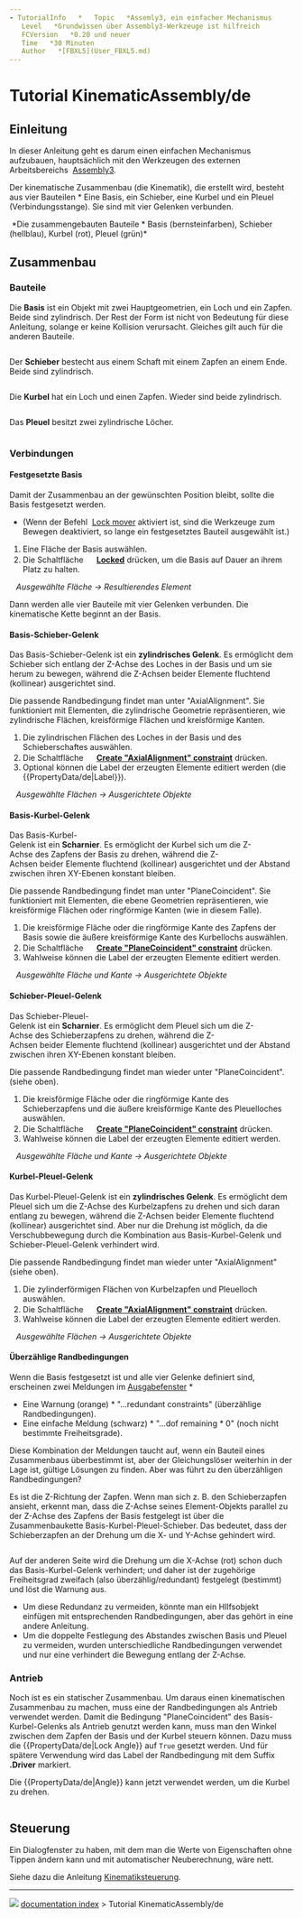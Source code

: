 ```yaml
---
- TutorialInfo   *   Topic   *Assemly3, ein einfacher Mechanismus
   Level   *Grundwissen über Assembly3-Werkzeuge ist hilfreich
   FCVersion   *0.20 und neuer
   Time   *30 Minuten
   Author   *[FBXL5](User_FBXL5.md)
---
```


# Tutorial KinematicAssembly/de





## Einleitung

In dieser Anleitung geht es darum einen einfachen Mechanismus aufzubauen, hauptsächlich mit den Werkzeugen des externen Arbeitsbereichs <img alt="" src=images/Assembly3_workbench_icon.svg  style="width   *16px;"> [Assembly3](Assembly3_Workbench/de.md).

Der kinematische Zusammenbau (die Kinematik), die erstellt wird, besteht aus vier Bauteilen   * Eine Basis, ein Schieber, eine Kurbel und ein Pleuel (Verbindungsstange). Sie sind mit vier Gelenken verbunden.

<img alt="" src=images/Assembly3_KinematicExample-01.png  style="width   *400px;"> 
*Die zusammengebauten Bauteile   * Basis (bernsteinfarben), Schieber (hellblau), Kurbel (rot), Pleuel (grün)*

## Zusammenbau

### Bauteile

Die **Basis** ist ein Objekt mit zwei Hauptgeometrien, ein Loch und ein Zapfen. Beide sind zylindrisch. Der Rest der Form ist nicht von Bedeutung für diese Anleitung, solange er keine Kollision verursacht. Gleiches gilt auch für die anderen Bauteile.

<img alt="" src=images/Assembly3_KinematicExample-02.png  style="width   *300px;">

Der **Schieber** bestecht aus einem Schaft mit einem Zapfen an einem Ende. Beide sind zylindrisch.

<img alt="" src=images/Assembly3_KinematicExample-03.png  style="width   *300px;">

Die **Kurbel** hat ein Loch und einen Zapfen. Wieder sind beide zylindrisch.

<img alt="" src=images/Assembly3_KinematicExample-04.png  style="width   *300px;">

Das **Pleuel** besitzt zwei zylindrische Löcher.

<img alt="" src=images/Assembly3_KinematicExample-05.png  style="width   *300px;">

### Verbindungen

#### Festgesetzte Basis 

Damit der Zusammenbau an der gewünschten Position bleibt, sollte die Basis festgesetzt werden.

   *   (Wenn der Befehl <img alt="" src=images/Assembly_LockMover.svg  style="width   *16px;"> [Lock mover](Assembly3_LockMover/de.md) aktiviert ist, sind die Werkzeuge zum Bewegen deaktiviert, so lange ein festgesetztes Bauteil ausgewählt ist.)

1.  Eine Fläche der Basis auswählen.
2.  Die Schaltfläche **<img src="images/Assembly_ConstraintLock.svg" width=16px> [Locked](Assembly3_ConstraintLock/de.md)** drücken, um die Basis auf Dauer an ihrem Platz zu halten.

<img alt="" src=images/Assembly3_KinematicExample-08.png  style="width   *300px;"> <img alt="" src=images/Button_right.svg  style="width   *16px;"> <img alt="" src=images/Assembly3_KinematicExample-09.png  style="width   *300px;"> 
*Ausgewählte Fläche → Resultierendes Element*

Dann werden alle vier Bauteile mit vier Gelenken verbunden. Die kinematische Kette beginnt an der Basis.

#### Basis-Schieber-Gelenk 

Das Basis-Schieber-Gelenk ist ein **zylindrisches Gelenk**. Es ermöglicht dem Schieber sich entlang der Z-Achse des Loches in der Basis und um sie herum zu bewegen, während die Z-Achsen beider Elemente fluchtend (kollinear) ausgerichtet sind.

Die passende Randbedingung findet man unter \"AxialAlignment\". Sie funktioniert mit Elementen, die zylindrische Geometrie repräsentieren, wie zylindrische Flächen, kreisförmige Flächen und kreisförmige Kanten.

1.  Die zylindrischen Flächen des Loches in der Basis und des Schieberschaftes auswählen.
2.  Die Schaltfläche **<img src="images/Assembly_ConstraintAxial.svg" width=16px> [Create "AxialAlignment" constraint](Assembly3_ConstraintAxial/de.md)** drücken.
3.  Optional können die Label der erzeugten Elemente editiert werden (die {{PropertyData/de|Label}}).

<img alt="" src=images/Assembly3_KinematicExample-10.png  style="width   *300px;"> <img alt="" src=images/Button_right.svg  style="width   *16px;"> <img alt="" src=images/Assembly3_KinematicExample-11.png  style="width   *300px;"> 
*Ausgewählte Flächen → Ausgerichtete Objekte*

#### Basis-Kurbel-Gelenk 

Das Basis-Kurbel-Gelenk ist ein **Scharnier**. Es ermöglicht der Kurbel sich um die Z-Achse des Zapfens der Basis zu drehen, während die Z-Achsen beider Elemente fluchtend (kollinear) ausgerichtet und der Abstand zwischen ihren XY-Ebenen konstant bleiben.

Die passende Randbedingung findet man unter \"PlaneCoincident\". Sie funktioniert mit Elementen, die ebene Geometrien repräsentieren, wie kreisförmige Flächen oder ringförmige Kanten (wie in diesem Falle).

1.  Die kreisförmige Fläche oder die ringförmige Kante des Zapfens der Basis sowie die äußere kreisförmige Kante des Kurbellochs auswählen.
2.  Die Schaltfläche **<img src="images/Assembly_ConstraintCoincidence.svg" width=16px> [Create "PlaneCoincident" constraint](Assembly3_ConstraintCoincidence/de.md)** drücken.
3.  Wahlweise können die Label der erzeugten Elemente editiert werden.

<img alt="" src=images/Assembly3_KinematicExample-12.png  style="width   *300px;"> <img alt="" src=images/Button_right.svg  style="width   *16px;"> <img alt="" src=images/Assembly3_KinematicExample-13.png  style="width   *300px;"> 
*Ausgewählte Fläche und Kante → Ausgerichtete Objekte*

#### Schieber-Pleuel-Gelenk 

Das Schieber-Pleuel-Gelenk ist ein **Scharnier**. Es ermöglicht dem Pleuel sich um die Z-Achse des Schieberzapfens zu drehen, während die Z-Achsen beider Elemente fluchtend (kollinear) ausgerichtet und der Abstand zwischen ihren XY-Ebenen konstant bleiben.

Die passende Randbedingung findet man wieder unter \"PlaneCoincident\". (siehe oben).

1.  Die kreisförmige Fläche oder die ringförmige Kante des Schieberzapfens und die äußere kreisförmige Kante des Pleuelloches auswählen.
2.  Die Schaltfläche **<img src="images/Assembly_ConstraintCoincidence.svg" width=16px> [Create "PlaneCoincident" constraint](Assembly3_ConstraintCoincidence/de.md)** drücken.
3.  Wahlweise können die Label der erzeugten Elemente editiert werden.

<img alt="" src=images/Assembly3_KinematicExample-14.png  style="width   *300px;"> <img alt="" src=images/Button_right.svg  style="width   *16px;"> <img alt="" src=images/Assembly3_KinematicExample-15.png  style="width   *300px;"> 
*Ausgewählte Fläche und Kante → Ausgerichtete Objekte*

#### Kurbel-Pleuel-Gelenk 

Das Kurbel-Pleuel-Gelenk ist ein **zylindrisches Gelenk**. Es ermöglicht dem Pleuel sich um die Z-Achse des Kurbelzapfens zu drehen und sich daran entlang zu bewegen, während die Z-Achsen beider Elemente fluchtend (kollinear) ausgerichtet sind. Aber nur die Drehung ist möglich, da die Verschubbewegung durch die Kombination aus Basis-Kurbel-Gelenk und Schieber-Pleuel-Gelenk verhindert wird.

Die passende Randbedingung findet man wieder unter \"AxialAlignment\" (siehe oben).

1.  Die zylinderförmigen Flächen von Kurbelzapfen und Pleuelloch auswählen.
2.  Die Schaltfläche **<img src="images/Assembly_ConstraintAxial.svg" width=16px> [Create "AxialAlignment" constraint](Assembly3_ConstraintAxial/de.md)** drücken.
3.  Wahlweise können die Label der erzeugten Elemente editiert werden.

<img alt="" src=images/Assembly3_KinematicExample-16.png  style="width   *300px;"> <img alt="" src=images/Button_right.svg  style="width   *16px;"> <img alt="" src=images/Assembly3_KinematicExample-01.png  style="width   *300px;"> 
*Ausgewählte Flächen → Ausgerichtete Objekte*

#### Überzählige Randbedingungen 

Wenn die Basis festgesetzt ist und alle vier Gelenke definiert sind, erscheinen zwei Meldungen im [Ausgabefenster](Report_view/de.md)   *

-   Eine Warnung (orange)   * \"\...redundant constraints\" (überzählige Randbedingungen).
-   Eine einfache Meldung (schwarz)   * \"\...dof remaining   * 0\" (noch nicht bestimmte Freiheitsgrade).

Diese Kombination der Meldungen taucht auf, wenn ein Bauteil eines Zusammenbaus überbestimmt ist, aber der Gleichungslöser weiterhin in der Lage ist, gültige Lösungen zu finden. Aber was führt zu den überzähligen Randbedingungen?

Es ist die Z-Richtung der Zapfen. Wenn man sich z. B. den Schieberzapfen ansieht, erkennt man, dass die Z-Achse seines Element-Objekts parallel zu der Z-Achse des Zapfens der Basis festgelegt ist über die Zusammenbaukette Basis-Kurbel-Pleuel-Schieber. Das bedeutet, dass der Schieberzapfen an der Drehung um die X- und Y-Achse gehindert wird.

<img alt="" src=images/Assembly3_KinematicExample-06.png  style="width   *400px;">

Auf der anderen Seite wird die Drehung um die X-Achse (rot) schon duch das Basis-Kurbel-Gelenk verhindert; und daher ist der zugehörige Freiheitsgrad zweifach (also überzählig/redundant) festgelegt (bestimmt) und löst die Warnung aus.

   *   Um diese Redundanz zu vermeiden, könnte man ein HIlfsobjekt einfügen mit entsprechenden Randbedingungen, aber das gehört in eine andere Anleitung.
   *   Um die doppelte Festlegung des Abstandes zwischen Basis und Pleuel zu vermeiden, wurden unterschiedliche Randbedingungen verwendet und nur eine verhindert die Bewegung entlang der Z-Achse.

### Antrieb

Noch ist es ein statischer Zusammenbau. Um daraus einen kinematischen Zusammenbau zu machen, muss eine der Randbedingungen als Antrieb verwendet werden. Damit die Bedingung \"PlaneCoincident\" des Basis-Kurbel-Gelenks als Antrieb genutzt werden kann, muss man den Winkel zwischen dem Zapfen der Basis und der Kurbel steuern können. Dazu muss die {{PropertyData/de|Lock Angle}} auf `True` gesetzt werden. Und für spätere Verwendung wird das Label der Randbedingung mit dem Suffix **.Driver** markiert.

Die {{PropertyData/de|Angle}} kann jetzt verwendet werden, um die Kurbel zu drehen.

<img alt="" src=images/Assembly3_KinematicExample-07.gif  style="width   *350px;">

## Steuerung

Ein Dialogfenster zu haben, mit dem man die Werte von Eigenschaften ohne Tippen ändern kann und mit automatischer Neuberechnung, wäre nett.

Siehe dazu die Anleitung [Kinematiksteuerung](Tutorial_KinematicController/de.md).



---
![](images/Right_arrow.png) [documentation index](../README.md) > Tutorial KinematicAssembly/de
